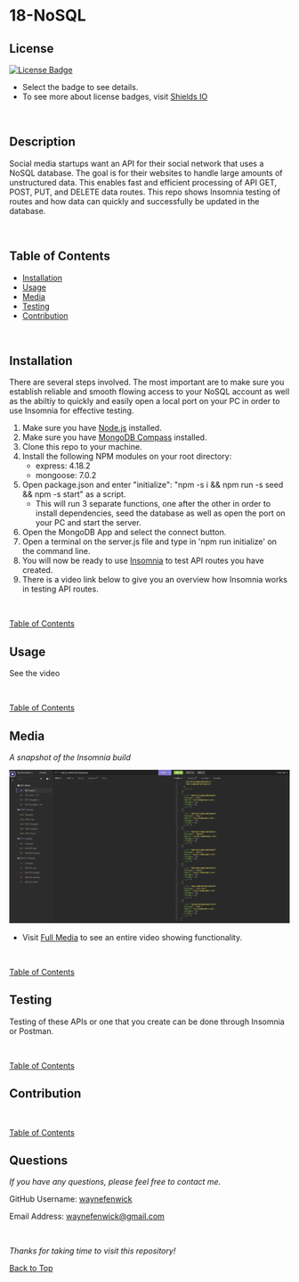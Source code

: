 

# 18-NoSQL

## License
[![License Badge](https://img.shields.io/badge/license-mit-green?style=plastic)](https://choosealicense.com/licenses/mit/)&nbsp;

* Select the badge to see details.
* To see more about license badges, visit [Shields IO](https://shields.io/category/license)

&nbsp;

## Description
Social media startups want an API for their social network that uses a NoSQL database. The goal is for their websites to handle large amounts of unstructured data. This enables fast and efficient processing of API GET, POST, PUT, and DELETE data routes. This repo shows Insomnia testing of routes and how data can quickly and successfully be updated in the database.

&nbsp;

## Table of Contents

 * [Installation](#installation)
 * [Usage](#usage)
 * [Media](#media)
 * [Testing](#testing)
 * [Contribution](#contribution)
 

&nbsp;

## Installation

There are several steps involved. The most important are to make sure you establish reliable and smooth flowing access to your NoSQL account as well as the abiltiy to quickly and easily open a local port on your PC in order to use Insomnia for effective testing.

1. Make sure you have [Node.js](https://nodejs.org/en) installed.
2. Make sure you have [MongoDB Compass](https://www.mongodb.com/try/download/compass) installed.
3. Clone this repo to your machine.
4. Install the following NPM modules on your root directory:
     * express: 4.18.2
     * mongoose: 7.0.2
5. Open package.json and enter "initialize": "npm -s i && npm run -s seed && npm -s start" as a script.
     * This will run 3 separate functions, one after the other in order to install dependencies, seed the database as well as open the port on your PC and start the server.
6. Open the MongoDB App and select the connect button.
7. Open a terminal on the server.js file and type in 'npm run initialize' on the command line.
8. You will now be ready to use [Insomnia](https://insomnia.rest/download) to test API routes you have created.
9. There is a video link below to give you an overview how Insomnia works in testing API routes.


&nbsp;

[Table of Contents](#table-of-contents)



## Usage

See the video


&nbsp;

[Table of Contents](#table-of-contents)



## Media
_A snapshot of the Insomnia build_
&nbsp;


![Media](./media/media.png)

* Visit [Full Media](https://drive.google.com/file/d/1DkHJtfiQkxQ5bsglmH0z2loxhrPzHSFu/view?usp=sharing) to see an entire video showing functionality.


&nbsp;

[Table of Contents](#table-of-contents)



## Testing

Testing of these APIs or one that you create can be done through Insomnia or Postman.

&nbsp;

[Table of Contents](#table-of-contents)



## Contribution


&nbsp;

[Table of Contents](#table-of-contents)



## Questions

_If you have any questions, please feel free to contact me._

GitHub Username: [waynefenwick](https://github.com/waynefenwick)

Email Address: <a href="mailto:waynefenwick@gmail.com">waynefenwick@gmail.com</a>

&nbsp;

_Thanks for taking time to visit this repository!_

[Back to Top](#)

